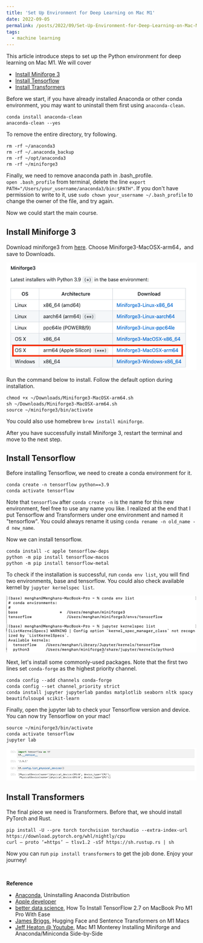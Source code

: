 ```yaml
---
title: 'Set Up Environment for Deep Learning on Mac M1'
date: 2022-09-05
permalink: /posts/2022/09/Set-Up-Environment-for-Deep-Learning-on-Mac-M1/
tags:
  - machine learning
---
```


This article introduce steps to set up the Python environment for deep learning on Mac M1. We will cover
- [Install Miniforge 3](#install-miniforge-3)
- [Install Tensorflow](#install-tensorflow)
- [Install Transformers](#install-transformers)

Before we start, if you have already installed Anaconda or other conda environment, you may want to uninstall them first using `anaconda-clean`.

    conda install anaconda-clean
    anaconda-clean --yes

To remove the entire directory, try following.

    rm -rf ~/anaconda3
    rm -rf ~/.anaconda_backup 
    rm -rf ~/opt/anaconda3
    rm -rf ~/miniforge3

Finally, we need to remove anaconda path in .bash_profile. `open .bash_profile` from terminal, delete the line `export PATH="/Users/your_username/anaconda3/bin:$PATH"`. If you don't have permission to write to it, use `sudo chown your_username ~/.bash_profile` to change the owner of the file, and try again.

Now we could start the main course.

## Install Miniforge 3
Download miniforge3 from [here](https://github.com/conda-forge/miniforge/#download). Choose Miniforge3-MacOSX-arm64，and save to Downloads. 

![miniforge3](/images/blog/2022-09-05-environment-for-dl/miniforge3.png)

Run the command below to install. Follow the default option during installation. 

    chmod +x ~/Downloads/Miniforge3-MacOSX-arm64.sh
    sh ~/Downloads/Miniforge3-MacOSX-arm64.sh
    source ~/miniforge3/bin/activate

You could also use homebrew `brew install miniforge`.

After you have successfully install Miniforge 3, restart the terminal and move to the next step.

## Install Tensorflow
Before installing Tensorflow, we need to create a conda environment for it.

    conda create -n tensorflow python==3.9
    conda activate tensorflow

Note that `tensorflow` after `conda create -n` is the name for this new environment, feel free to use any name you like. I realized at the end that I put Tensorflow and Transformers under one environment and named it "tensorflow". You could always rename it using `conda rename -n old_name -d new_name`.

Now we can install tensorflow.

    conda install -c apple tensorflow-deps  
    python -m pip install tensorflow-macos
    python -m pip install tensorflow-metal 

To check if the installation is successful, run `conda env list`, you will find two environments, base and tensorflow. You could also check available kernel by `jupyter kernelspec list`.

![conda_env](/images/blog/2022-09-05-environment-for-dl/conda_env.png)

Next, let's install some commonly-used packages. Note that the first two lines set `conda-forge` as the highest priority channel.

    conda config --add channels conda-forge
    conda config --set channel_priority strict
    conda install jupyter jupyterlab pandas matplotlib seaborn nltk spacy beautifulsoup4 scikit-learn

Finally, open the jupyter lab to check your Tensorflow version and device. You can now try Tensorflow on your mac! 

    source ~/miniforge3/bin/activate
    conda activate tensorflow
    jupyter lab

![jupyter_notebook](/images/blog/2022-09-05-environment-for-dl/jupyter_notebook.png)

## Install Transformers
The final piece we need is Transformers. Before that, we should install PyTorch and Rust.

    pip install -U --pre torch torchvision torchaudio --extra-index-url https://download.pytorch.org/whl/nightly/cpu
    curl — proto ‘=https’ — tlsv1.2 -sSf https://sh.rustup.rs | sh

Now you can run `pip install transformers` to get the job done. Enjoy your journey!

<br>

**Reference**
- [Anaconda](https://docs.anaconda.com/anaconda/install/uninstall/), Uninstalling Anaconda Distribution
- [Apple developer](https://developer.apple.com/metal/tensorflow-plugin/)
- [better data science](https://betterdatascience.com/install-tensorflow-2-7-on-macbook-pro-m1-pro/), How To Install TensorFlow 2.7 on MacBook Pro M1 Pro With Ease
- [James Briggs](https://jamescalam.medium.com/hugging-face-and-sentence-transformers-on-m1-macs-4b12e40c21ce), Hugging Face and Sentence Transformers on M1 Macs
- [Jeff Heaton @ Youtube](https://www.youtube.com/watch?v=w2qlou7n7MA), Mac M1 Monterey Installing Miniforge and Anaconda/Miniconda Side-by-Side 